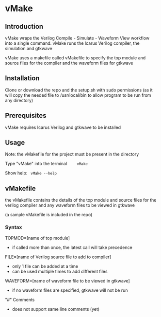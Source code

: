 # vMake
## Introduction

vMake wraps the Verilog Compile - Simulate - Waveform View workflow into a single command. vMake runs the Icarus Verilog compiler, the simulation and gtkwave 

vMake uses a makefile called vMakefile to specify the top module and source files for the compiler and the waveform files for gtkwave


## Installation
Clone or download the repo and the setup.sh with sudo permissions (as it will copy the needed file to /usr/local/bin to allow program to be run from any directory)

## Prerequisites
vMake requires Icarus Verilog and gtkwave to be installed 

## Usage
Note: the vMakefile for the project must be present in the directory

Type "vMake" into the terminal 
```    vMake```

Show help:
``` vMake --help```

## vMakefile
the vMakefile contains the details of the top module and source files for the verilog compiler and any waveform files to be viewed in gtkwave

(a sample vMakefile is included in the repo)

### Syntax
TOPMOD=[name of top module]
 - if called more than once, the latest call will take precedence

FILE=[name of Verilog source file to add to compiler]
 - only 1 file can be added at a time
 - can be used multiple times to add different files

WAVEFORM=[name of waveform file to be viewed in gtkwave]
 - if no waveform files are specified, gtkwave will not be run

 "#" Comments
 - does not support same line comments (yet)
